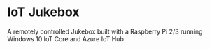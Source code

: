 # IoT Jukebox

A remotely controlled Jukebox built with a Raspberry Pi 2/3 running Windows 10 IoT Core and Azure IoT Hub
